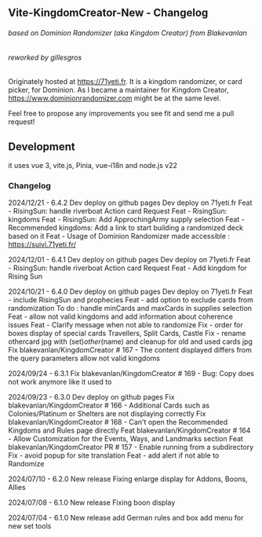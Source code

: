 ## Vite-KingdomCreator-New - Changelog
###### based on Dominion Randomizer (aka Kingdom Creator) from Blakevanlan
###### reworked by gillesgros

Originately hosted at https://71yeti.fr.
It is a kingdom randomizer, or card picker, for Dominion.
As I became a maintainer for Kingdom Creator, https://www.dominionrandomizer.com might be at the same level.

Feel free to propose any improvements you see fit and send me a pull request!

## Development
it uses vue 3, vite.js, Pinia, vue-i18n and node.js v22

### Changelog
2024/12/21 - 6.4.2
Dev deploy on github pages
Dev deploy on 71yeti.fr
  Feat - RisingSun: handle riverboat Action card Request
  Feat - RisingSun: kingdoms
  Feat - RisingSun: Add ApprochingArmy supply selection
  Feat - Recommended kingdoms: Add a link to start building a randomized deck based on it
  Feat - Usage of Dominion Randomizer made accessible : https://suivi.71yeti.fr/

2024/12/01 - 6.4.1
Dev deploy on github pages
Dev deploy on 71yeti.fr
  Feat - RisingSun: handle riverboat Action card Request
  Feat - Add kingdom for Rising Sun

2024/10/21 - 6.4.0
Dev deploy on github pages
Dev deploy on 71yeti.fr
  Feat - include RisingSun and prophecies
  Feat - add option to exclude cards from randomization
    To do : handle minCards and maxCards in supplies selection
  Feat - allow not valid kingdoms and add information about coherence issues
  Feat - Clarify message when not able to randomize
  Fix - order for boxes display of special cards 
      Travellers, Split Cards, Castle
  Fix - rename othercard jpg with (set)_other_(name)
      and cleanup for old and used cards jpg
  Fix blakevanlan/KingdomCreator # 167 - The content displayed differs from the query parameters
      allow not valid kingdoms

2024/09/24 - 6.3.1
  Fix blakevanlan/KingdomCreator # 169 - Bug: Copy does not work anymore like it used to

2024/09/23 - 6.3.0
Dev deploy on github pages
  Fix blakevanlan/KingdomCreator # 166 - Additional Cards such as Colonies/Platinum or Shelters are not displaying correctly
  Fix blakevanlan/KingdomCreator # 168 - Can't open the Recommended Kingdoms and Rules page directly
  Feat blakevanlan/KingdomCreator # 164 - Allow Customization for the Events, Ways, and Landmarks section
  Feat blakevanlan/KingdomCreator PR # 157 - Enable running from a subdirectory
  Fix - avoid popup for site translation
  Feat - add alert if not able to Randomize

2024/07/10 - 6.2.0
New release
  Fixing enlarge display for Addons, Boons, Allies

2024/07/08 - 6.1.0
New release
  Fixing boon display

2024/07/04 - 6.1.0
New release
  add German rules and box
  add menu for new set tools


